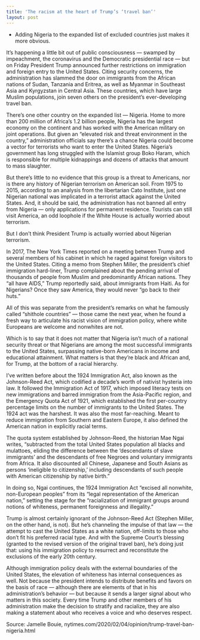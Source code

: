 ```yaml
---
title: 'The racism at the heart of Trump’s ‘travel ban’'
layout: post
---
```


- Adding Nigeria to the expanded list of excluded countries just makes it more obvious.

It’s happening a little bit out of public consciousness — swamped by impeachment, the coronavirus and the Democratic presidential race — but on Friday President Trump announced further restrictions on immigration and foreign entry to the United States. Citing security concerns, the administration has slammed the door on immigrants from the African nations of Sudan, Tanzania and Eritrea, as well as Myanmar in Southeast Asia and Kyrgyzstan in Central Asia. These countries, which have large Muslim populations, join seven others on the president’s ever-developing travel ban.

There’s one other country on the expanded list — Nigeria. Home to more than 200 million of Africa’s 1.2 billion people, Nigeria has the largest economy on the continent and has worked with the American military on joint operations. But given an “elevated risk and threat environment in the country,” administration officials say there’s a chance Nigeria could become a vector for terrorists who want to enter the United States. Nigeria’s government has long struggled with the Islamist group Boko Haram, which is responsible for multiple kidnappings and dozens of attacks that amount to mass slaughter.

But there’s little to no evidence that this group is a threat to Americans, nor is there any history of Nigerian terrorism on American soil. From 1975 to 2015, according to an analysis from the libertarian Cato Institute, just one Nigerian national was implicated in a terrorist attack against the United States. And, it should be said, the administration has not banned all entry from Nigeria — only applications for permanent residence. Tourists can still visit America, an odd loophole if the White House is actually worried about terrorism.

But I don’t think President Trump is actually worried about Nigerian terrorism.

In 2017, The New York Times reported on a meeting between Trump and several members of his cabinet in which he raged against foreign visitors to the United States. Citing a memo from Stephen Miller, the president’s chief immigration hard-liner, Trump complained about the pending arrival of thousands of people from Muslim and predominantly African nations. They “all have AIDS,” Trump reportedly said, about immigrants from Haiti. As for Nigerians? Once they saw America, they would never “go back to their huts.”

All of this was separate from the president’s remarks on what he famously called “shithole countries” — those came the next year, when he found a fresh way to articulate his racist vision of immigration policy, where white Europeans are welcome and nonwhites are not.

Which is to say that it does not matter that Nigeria isn’t much of a national security threat or that Nigerians are among the most successful immigrants to the United States, surpassing native-born Americans in income and educational attainment. What matters is that they’re black and African and, for Trump, at the bottom of a racial hierarchy.

I’ve written before about the 1924 Immigration Act, also known as the Johnson-Reed Act, which codified a decade’s worth of nativist hysteria into law. It followed the Immigration Act of 1917, which imposed literacy tests on new immigrations and barred immigration from the Asia-Pacific region, and the Emergency Quota Act of 1921, which established the first per-country percentage limits on the number of immigrants to the United States. The 1924 act was the harshest. It was also the most far-reaching. Meant to reduce immigration from Southern and Eastern Europe, it also defined the American nation in explicitly racial terms.

The quota system established by Johnson-Reed, the historian Mae Ngai writes, “subtracted from the total United States population all blacks and mulattoes, eliding the difference between the ‘descendants of slave immigrants’ and the descendants of free Negroes and voluntary immigrants from Africa. It also discounted all Chinese, Japanese and South Asians as persons ‘ineligible to citizenship,’ including descendants of such people with American citizenship by native birth.”

In doing so, Ngai continues, the 1924 Immigration Act “excised all nonwhite, non-European peoples” from its “legal representation of the American nation,” setting the stage for the “racialization of immigrant groups around notions of whiteness, permanent foreignness and illegality.”

Trump is almost certainly ignorant of the Johnson-Reed Act (Stephen Miller, on the other hand, is not). But he’s channeling the impulse of that law — the attempt to cast the United States as a white nation, off-limits to those who don’t fit his preferred racial type. And with the Supreme Court’s blessing (granted to the revised version of the original travel ban), he’s doing just that: using his immigration policy to resurrect and reconstitute the exclusions of the early 20th century.

Although immigration policy deals with the external boundaries of the United States, the elevation of whiteness has internal consequences as well. Not because the president intends to distribute benefits and favors on the basis of race — although there are elements of that in his administration’s behavior — but because it sends a larger signal about who matters in this society. Every time Trump and other members of his administration make the decision to stratify and racialize, they are also making a statement about who receives a voice and who deserves respect.

Source: Jamelle Bouie, nytimes.com/2020/02/04/opinion/trump-travel-ban-nigeria.html